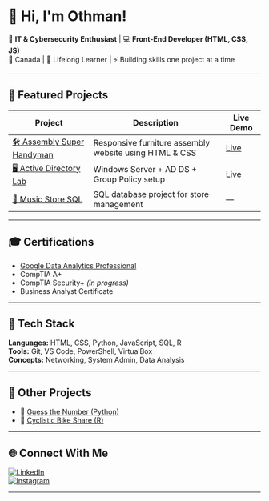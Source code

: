 # 👋 Hi, I'm Othman!

🚀 **IT & Cybersecurity Enthusiast** | 💻 **Front-End Developer (HTML, CSS, JS)**  
📍 Canada | 🧠 Lifelong Learner | ⚡ Building skills one project at a time  

---

## 💼 Featured Projects
| Project | Description | Live Demo |
|----------|--------------|------------|
| [🛠️ Assembly Super Handyman](https://othmanalamoudi1.github.io/Assembly-Super-Handyman/) | Responsive furniture assembly website using HTML & CSS | [Live](https://othmanalamoudi1.github.io/Assembly-Super-Handyman/) |
| [🖥️ Active Directory Lab](#) | Windows Server + AD DS + Group Policy setup | [Live](https://github.com/othmanalamoudi1/ActiveDirectory-User-Creation-Automation) |
| [🎵 Music Store SQL](#) | SQL database project for store management | — |

---

## 🎓 Certifications
- [Google Data Analytics Professional](https://coursera.org/share/3dbe531cf30491d4b85f911659c783d0)
- CompTIA A+  
- CompTIA Security+ *(in progress)*  
- Business Analyst Certificate  

---

## 🧠 Tech Stack
**Languages:** HTML, CSS, Python, JavaScript, SQL, R  
**Tools:** Git, VS Code, PowerShell, VirtualBox  
**Concepts:** Networking, System Admin, Data Analysis  

---

## 🔬 Other Projects
- 🐍 [Guess the Number (Python)](#)  
- 🧮 [Cyclistic Bike Share (R)](#)

---

## 🌐 Connect With Me
[![LinkedIn](https://img.shields.io/badge/LinkedIn-blue?logo=linkedin&logoColor=white)](https://www.linkedin.com/in/othmanalamoudi1)  
[![Instagram](https://img.shields.io/badge/Instagram-%23E4405F?logo=instagram&logoColor=white)](https://www.instagram.com/othmanalamoudi1)

---










